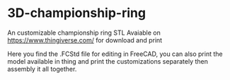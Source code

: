 # 3D-championship-ring
An customizable championship ring STL Avaiable on https://www.thingiverse.com/ for download and print

Here you find the .FCStd file for editing in FreeCAD, you can also print the model available in thing and print the customizations separately then assembly it all together.
